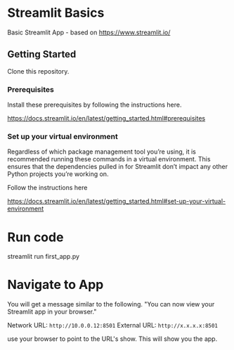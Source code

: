 # Streamlit Basics
Basic Streamlit App - based on https://www.streamlit.io/

## Getting Started

Clone this repository.

### Prerequisites
Install these prerequisites by following the instructions here.

https://docs.streamlit.io/en/latest/getting_started.html#prerequisites

### Set up your virtual environment
Regardless of which package management tool you’re using, it is recommended running these commands in a virtual environment. This ensures that the dependencies pulled in for Streamlit don’t impact any other Python projects you’re working on.

Follow the instructions here

https://docs.streamlit.io/en/latest/getting_started.html#set-up-your-virtual-environment

# Run code
streamlit run first_app.py

# Navigate to App
  You will get a message similar to the following. 
  "You can now view your Streamlit app in your browser."

  Network URL: ``http://10.0.0.12:8501``
  External URL: ``http://x.x.x.x:8501``
  
  use your browser to point to the URL's show. This will show you the app.

